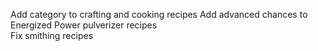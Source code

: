 Add category to crafting and cooking recipes
Add advanced chances to Energized Power pulverizer recipes  
Fix smithing recipes  
